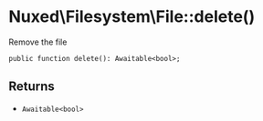 # Nuxed\\Filesystem\\File::delete()




Remove the file




``` Hack
public function delete(): Awaitable<bool>;
```




## Returns




+ ` Awaitable<bool> `